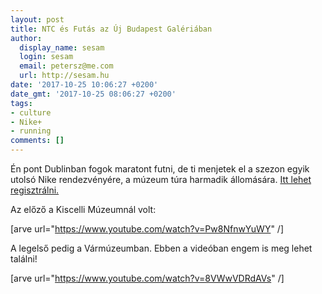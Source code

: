 ```yaml
---
layout: post
title: NTC és Futás az Új Budapest Galériában
author:
  display_name: sesam
  login: sesam
  email: petersz@me.com
  url: http://sesam.hu
date: '2017-10-25 10:06:27 +0200'
date_gmt: '2017-10-25 08:06:27 +0200'
tags:
- culture
- Nike+
- running
comments: []
---
```


Én pont Dublinban fogok maratont futni, de ti menjetek el a szezon egyik utolsó Nike rendezvényére, a múzeum túra harmadik állomására. [Itt lehet regisztrálni.](https://www.nike.com/events-registration/event?id=91408)

Az előző a Kiscelli Múzeumnál volt:

[arve url="https://www.youtube.com/watch?v=Pw8NfnwYuWY" /]

A legelső pedig a Vármúzeumban. Ebben a videóban engem is meg lehet találni!

[arve url="https://www.youtube.com/watch?v=8VWwVDRdAVs" /]
